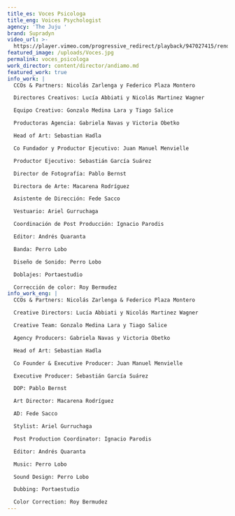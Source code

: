 ```yaml
---
title_es: Voces Psicologa
title_eng: Voices Psychologist
agency: 'The Juju '
brand: Supradyn
video_url: >-
  https://player.vimeo.com/progressive_redirect/playback/947027415/rendition/1080p/file.mp4?loc=external&log_user=0&signature=ba41e542e1012f77df1cf6eecfd7eacb508806101cf57f292127f3cb6777589b
featured_image: /uploads/Voces.jpg
permalink: voces_psicologa
work_director: content/director/andiamo.md
featured_work: true
info_work: |
  CCOs & Partners: Nicolás Zarlenga y Federico Plaza Montero

  Directores Creativos: Lucía Abbiati y Nicolás Martinez Wagner

  Equipo Creativo: Gonzalo Medina Lara y Tiago Salice

  Productoras Agencia: Gabriela Navas y Victoria Obetko

  Head of Art: Sebastian Hadla

  Co Fundador y Productor Ejecutivo: Juan Manuel Menvielle

  Productor Ejecutivo: Sebastián García Suárez

  Director de Fotografía: Pablo Bernst

  Directora de Arte: Macarena Rodríguez

  Asistente de Dirección: Fede Sacco

  Vestuario: Ariel Gurruchaga

  Coordinación de Post Producción: Ignacio Parodis

  Editor: Andrés Quaranta

  Banda: Perro Lobo

  Diseño de Sonido: Perro Lobo

  Doblajes: Portaestudio

  Corrección de color: Roy Bermudez
info_work_eng: |
  CCOs & Partners: Nicolás Zarlenga & Federico Plaza Montero

  Creative Directors: Lucía Abbiati y Nicolás Martinez Wagner

  Creative Team: Gonzalo Medina Lara y Tiago Salice

  Agency Producers: Gabriela Navas y Victoria Obetko

  Head of Art: Sebastian Hadla

  Co Founder & Executive Producer: Juan Manuel Menvielle

  Executive Producer: Sebastián García Suárez

  DOP: Pablo Bernst

  Art Director: Macarena Rodríguez

  AD: Fede Sacco

  Stylist: Ariel Gurruchaga

  Post Production Coordinator: Ignacio Parodis

  Editor: Andrés Quaranta

  Music: Perro Lobo

  Sound Design: Perro Lobo

  Dubbing: Portaestudio

  Color Correction: Roy Bermudez
---
```


